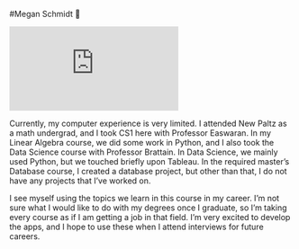 #Megan Schmidt :dancer:

![Picture of Megan](https://www.facebook.com/photo.php?fbid=2332068833741049&set=a.1876205789327358&type=3&theater)

Currently, my computer experience is very limited. I attended New Paltz as a math undergrad, and I took CS1 here with Professor Easwaran. In my Linear Algebra course, we did some work in Python, and I also took the Data Science course with Professor Brattain. In Data Science, we mainly used Python, but we touched briefly upon Tableau. In the required master’s Database course, I created a database project, but other than that, I do not have any projects that I’ve worked on. 

I see myself using the topics we learn in this course in my career. I’m not sure what I would like to do with my degrees once I graduate, so I’m taking every course as if I am getting a job in that field. I’m very excited to develop the apps, and I hope to use these when I attend interviews for future careers.
